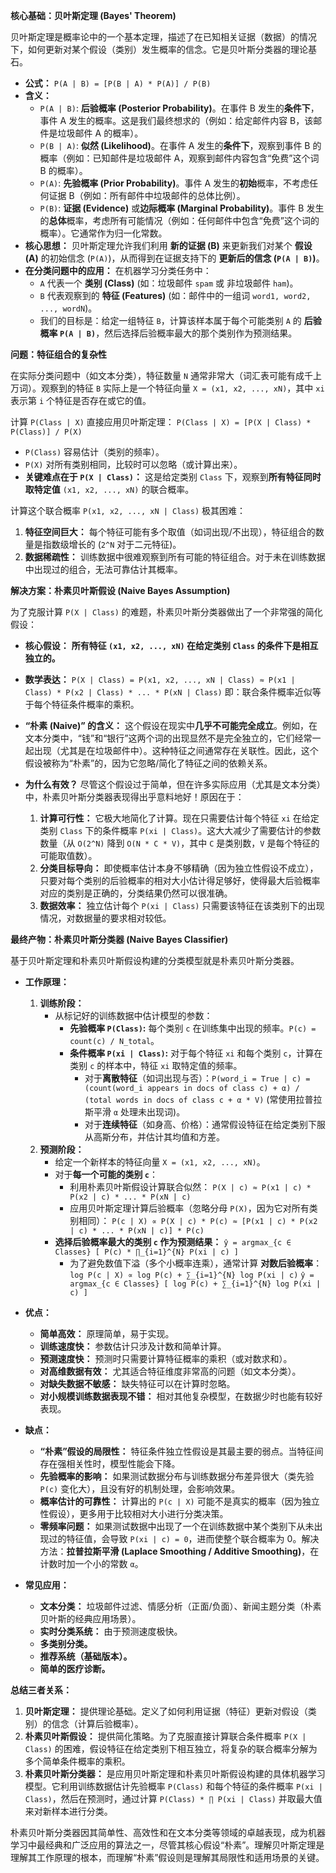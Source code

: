 **核心基础：贝叶斯定理 (Bayes' Theorem)**

贝叶斯定理是概率论中的一个基本定理，描述了在已知相关证据（数据）的情况下，如何更新对某个假设（类别）发生概率的信念。它是贝叶斯分类器的理论基石。

*   **公式：**
    `P(A | B) = [P(B | A) * P(A)] / P(B)`
*   **含义：**
    *   `P(A | B)`: **后验概率 (Posterior Probability)**。在事件 B 发生的**条件下**，事件 A 发生的概率。这是我们最终想求的（例如：给定邮件内容 B，该邮件是垃圾邮件 A 的概率）。
    *   `P(B | A)`: **似然 (Likelihood)**。在事件 A 发生的**条件下**，观察到事件 B 的概率（例如：已知邮件是垃圾邮件 A，观察到邮件内容包含“免费”这个词 B 的概率）。
    *   `P(A)`: **先验概率 (Prior Probability)**。事件 A 发生的**初始**概率，不考虑任何证据 B（例如：所有邮件中垃圾邮件的总体比例）。
    *   `P(B)`: **证据 (Evidence)** 或**边际概率 (Marginal Probability)**。事件 B 发生的**总体**概率，考虑所有可能情况（例如：任何邮件中包含“免费”这个词的概率）。它通常作为归一化常数。
*   **核心思想：** 贝叶斯定理允许我们利用 **新的证据 (B)** 来更新我们对某个 **假设 (A)** 的初始信念 (`P(A)`)，从而得到在证据支持下的 **更新后的信念 (`P(A | B)`)**。
*   **在分类问题中的应用：** 在机器学习分类任务中：
    *   `A` 代表一个 **类别 (Class)** (如：垃圾邮件 `spam` 或 非垃圾邮件 `ham`)。
    *   `B` 代表观察到的 **特征 (Features)** (如：邮件中的一组词 `word1, word2, ..., wordN`)。
    *   我们的目标是：给定一组特征 `B`，计算该样本属于每个可能类别 `A` 的 **后验概率 `P(A | B)`**，然后选择后验概率最大的那个类别作为预测结果。

**问题：特征组合的复杂性**

在实际分类问题中（如文本分类），特征数量 `N` 通常非常大（词汇表可能有成千上万词）。观察到的特征 `B` 实际上是一个特征向量 `X = (x1, x2, ..., xN)`，其中 `xi` 表示第 `i` 个特征是否存在或它的值。

计算 `P(Class | X)` 直接应用贝叶斯定理：
`P(Class | X) = [P(X | Class) * P(Class)] / P(X)`

*   `P(Class)` 容易估计（类别的频率）。
*   `P(X)` 对所有类别相同，比较时可以忽略（或计算出来）。
*   **关键难点在于 `P(X | Class)`：** 这是给定类别 `Class` 下，观察到**所有特征同时取特定值** `(x1, x2, ..., xN)` 的联合概率。

计算这个联合概率 `P(x1, x2, ..., xN | Class)` 极其困难：
1.  **特征空间巨大：** 每个特征可能有多个取值（如词出现/不出现），特征组合的数量是指数级增长的 (`2^N` 对于二元特征)。
2.  **数据稀疏性：** 训练数据中很难观察到所有可能的特征组合。对于未在训练数据中出现过的组合，无法可靠估计其概率。

**解决方案：朴素贝叶斯假设 (Naive Bayes Assumption)**

为了克服计算 `P(X | Class)` 的难题，朴素贝叶斯分类器做出了一个非常强的简化假设：

*   **核心假设：** **所有特征 `(x1, x2, ..., xN)` 在给定类别 `Class` 的条件下是相互独立的。**

*   **数学表达：**
    `P(X | Class) = P(x1, x2, ..., xN | Class) ≈ P(x1 | Class) * P(x2 | Class) * ... * P(xN | Class)`
    即：联合条件概率近似等于每个特征条件概率的乘积。

*   **“朴素 (Naive)” 的含义：** 这个假设在现实中**几乎不可能完全成立**。例如，在文本分类中，“钱”和“银行”这两个词的出现显然不是完全独立的，它们经常一起出现（尤其是在垃圾邮件中）。这种特征之间通常存在关联性。因此，这个假设被称为“朴素”的，因为它忽略/简化了特征之间的依赖关系。

*   **为什么有效？** 尽管这个假设过于简单，但在许多实际应用（尤其是文本分类）中，朴素贝叶斯分类器表现得出乎意料地好！原因在于：
    1.  **计算可行性：** 它极大地简化了计算。现在只需要估计每个特征 `xi` 在给定类别 `Class` 下的条件概率 `P(xi | Class)`。这大大减少了需要估计的参数数量（从 `O(2^N)` 降到 `O(N * C * V)`，其中 `C` 是类别数，`V` 是每个特征的可能取值数）。
    2.  **分类目标导向：** 即使概率估计本身不够精确（因为独立性假设不成立），只要对每个类别的后验概率的相对大小估计得足够好，使得最大后验概率对应的类别是正确的，分类结果仍然可以很准确。
    3.  **数据效率：** 独立估计每个 `P(xi | Class)` 只需要该特征在该类别下的出现情况，对数据量的要求相对较低。

**最终产物：朴素贝叶斯分类器 (Naive Bayes Classifier)**

基于贝叶斯定理和朴素贝叶斯假设构建的分类模型就是朴素贝叶斯分类器。

*   **工作原理：**
    1.  **训练阶段：**
        *   从标记好的训练数据中估计模型的参数：
            *   **先验概率 `P(Class)`:** 每个类别 `c` 在训练集中出现的频率。`P(c) = count(c) / N_total`。
            *   **条件概率 `P(xi | Class)`:** 对于每个特征 `xi` 和每个类别 `c`，计算在类别 `c` 的样本中，特征 `xi` 取特定值的频率。
                *   对于**离散特征**（如词出现与否）：`P(word_i = True | c) = (count(word_i appears in docs of class c) + α) / (total words in docs of class c + α * V)` (常使用拉普拉斯平滑 `α` 处理未出现词)。
                *   对于**连续特征**（如身高、价格）：通常假设特征在给定类别下服从高斯分布，并估计其均值和方差。
    2.  **预测阶段：**
        *   给定一个新样本的特征向量 `X = (x1, x2, ..., xN)`。
        *   对于**每一个可能的类别 `c`**：
            *   利用朴素贝叶斯假设计算联合似然：
                `P(X | c) ≈ P(x1 | c) * P(x2 | c) * ... * P(xN | c)`
            *   应用贝叶斯定理计算后验概率（忽略分母 `P(X)`，因为它对所有类别相同）：
                `P(c | X) ∝ P(X | c) * P(c) ≈ [P(x1 | c) * P(x2 | c) * ... * P(xN | c)] * P(c)`
        *   **选择后验概率最大的类别 `c` 作为预测结果：**
            `ŷ = argmax_{c ∈ Classes} [ P(c) * ∏_{i=1}^{N} P(xi | c) ]`
            *   为了避免数值下溢（多个小概率连乘），通常计算 **对数后验概率**：
                `log P(c | X) ∝ log P(c) + ∑_{i=1}^{N} log P(xi | c)`
                `ŷ = argmax_{c ∈ Classes} [ log P(c) + ∑_{i=1}^{N} log P(xi | c) ]`

*   **优点：**
    *   **简单高效：** 原理简单，易于实现。
    *   **训练速度快：** 参数估计只涉及计数和简单计算。
    *   **预测速度快：** 预测时只需要计算特征概率的乘积（或对数求和）。
    *   **对高维数据有效：** 尤其适合特征维度非常高的问题（如文本分类）。
    *   **对缺失数据不敏感：** 缺失特征可以在计算时忽略。
    *   **对小规模训练数据表现不错：** 相对其他复杂模型，在数据少时也能有较好表现。

*   **缺点：**
    *   **“朴素”假设的局限性：** 特征条件独立性假设是其最主要的弱点。当特征间存在强相关性时，模型性能会下降。
    *   **先验概率的影响：** 如果测试数据分布与训练数据分布差异很大（类先验 `P(c)` 变化大），且没有好的机制处理，会影响效果。
    *   **概率估计的可靠性：** 计算出的 `P(c | X)` 可能不是真实的概率（因为独立性假设），更多用于比较相对大小进行分类决策。
    *   **零频率问题：** 如果测试数据中出现了一个在训练数据中某个类别下从未出现过的特征值，会导致 `P(xi | c) = 0`，进而使整个联合概率为 0。解决方法：**拉普拉斯平滑 (Laplace Smoothing / Additive Smoothing)**，在计数时加一个小的常数 `α`。

*   **常见应用：**
    *   **文本分类：** 垃圾邮件过滤、情感分析（正面/负面）、新闻主题分类（朴素贝叶斯的经典应用场景）。
    *   **实时分类系统：** 由于预测速度极快。
    *   **多类别分类。**
    *   **推荐系统（基础版本）。**
    *   **简单的医疗诊断。**

**总结三者关系：**

1.  **贝叶斯定理：** 提供理论基础。定义了如何利用证据（特征）更新对假设（类别）的信念（计算后验概率）。
2.  **朴素贝叶斯假设：** 提供简化策略。为了克服直接计算联合条件概率 `P(X | Class)` 的困难，假设特征在给定类别下相互独立，将复杂的联合概率分解为多个简单条件概率的乘积。
3.  **朴素贝叶斯分类器：** 是应用贝叶斯定理和朴素贝叶斯假设构建的具体机器学习模型。它利用训练数据估计先验概率 `P(Class)` 和每个特征的条件概率 `P(xi | Class)`，然后在预测时，通过计算 `P(Class) * ∏ P(xi | Class)` 并取最大值来对新样本进行分类。

朴素贝叶斯分类器因其简单性、高效性和在文本分类等领域的卓越表现，成为机器学习中最经典和广泛应用的算法之一，尽管其核心假设“朴素”。理解贝叶斯定理是理解其工作原理的根本，而理解“朴素”假设则是理解其局限性和适用场景的关键。